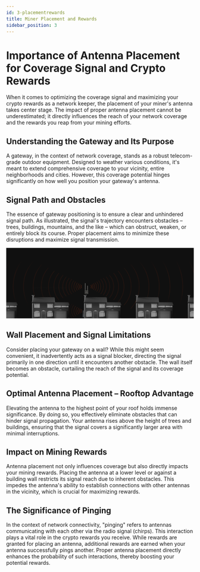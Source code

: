 ```yaml
---
id: 3-placementrewards
title: Miner Placement and Rewards
sidebar_position: 3
---
```


# Importance of Antenna Placement for Coverage Signal and Crypto Rewards

When it comes to optimizing the coverage signal and maximizing your crypto rewards as a network keeper, the placement of your miner's antenna takes center stage. The impact of proper antenna placement cannot be underestimated; it directly influences the reach of your network coverage and the rewards you reap from your mining efforts.

## Understanding the Gateway and Its Purpose

A gateway, in the context of network coverage, stands as a robust telecom-grade outdoor equipment. Designed to weather various conditions, it's meant to extend comprehensive coverage to your vicinity, entire neighborhoods and cities. However, this coverage potential hinges significantly on how well you position your gateway's antenna.

## Signal Path and Obstacles

The essence of gateway positioning is to ensure a clear and unhindered signal path. As illustrated, the signal's trajectory encounters obstacles – trees, buildings, mountains, and the like – which can obstruct, weaken, or entirely block its course. Proper placement aims to minimize these disruptions and maximize signal transmission.

![](signalstrength.png)

## Wall Placement and Signal Limitations

Consider placing your gateway on a wall? While this might seem convenient, it inadvertently acts as a signal blocker, directing the signal primarily in one direction until it encounters another obstacle. The wall itself becomes an obstacle, curtailing the reach of the signal and its coverage potential.

## Optimal Antenna Placement – Rooftop Advantage

Elevating the antenna to the highest point of your roof holds immense significance. By doing so, you effectively eliminate obstacles that can hinder signal propagation. Your antenna rises above the height of trees and buildings, ensuring that the signal covers a significantly larger area with minimal interruptions.

## Impact on Mining Rewards

Antenna placement not only influences coverage but also directly impacts your mining rewards. Placing the antenna at a lower level or against a building wall restricts its signal reach due to inherent obstacles. This impedes the antenna's ability to establish connections with other antennas in the vicinity, which is crucial for maximizing rewards.

## The Significance of Pinging

In the context of network connectivity, "pinging" refers to antennas communicating with each other via the radio signal (chirps). This interaction plays a vital role in the crypto rewards you receive. While rewards are granted for placing an antenna, additional rewards are earned when your antenna successfully pings another. Proper antenna placement directly enhances the probability of such interactions, thereby boosting your potential rewards.
